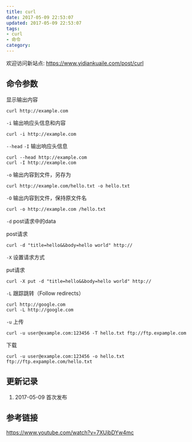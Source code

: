 ```yaml
---
title: curl
date: 2017-05-09 22:53:07
updated: 2017-05-09 22:53:07
tags:
- curl
- 命令
category:
---
```


欢迎访问新站点: <https://www.yidiankuaile.com/post/curl>
## 命令参数

显示输出内容

```
curl http://example.com
```

`-i` 输出响应头信息和内容

```
curl -i http://example.com
```

`--head` `-I` 输出响应头信息

```
curl --head http://example.com
curl -I http://example.com
```

`-o` 输出内容到文件，另存为

```
curl http://example.com/hello.txt -o hello.txt
```

`-O` 输出内容到文件，保持原文件名

```
curl -o http://example.com /hello.txt
```

`-d` post请求中的data

post请求

```
curl -d "title=hello&&body=hello world" http://
```

`-X` 设置请求方式

put请求

```
curl -X put -d "title=hello&&body=hello world" http://
```

`-L`  跟踪跳转（Follow redirects）

```
curl http://google.com
curl -L http://google.com
```

`-u` 上传

```
curl -u user@example.com:123456 -T hello.txt ftp://ftp.expample.com
```

下载

```
curl -u user@example.com:123456 -o hello.txt ftp://ftp.expample.com/hello.txt
```
## 更新记录

1. 2017-05-09 首次发布

## 参考链接
https://www.youtube.com/watch?v=7XUibDYw4mc



